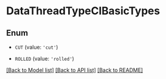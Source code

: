 # DataThreadTypeCIBasicTypes


## Enum

* `CUT` (value: `'cut'`)

* `ROLLED` (value: `'rolled'`)

[[Back to Model list]](../README.md#documentation-for-models) [[Back to API list]](../README.md#documentation-for-api-endpoints) [[Back to README]](../README.md)


